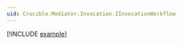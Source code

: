 ```yaml
---
uid: Crucible.Mediator.Invocation.IInvocationWorkflow
---
```


[!INCLUDE [example](../Fragments/workflow-wip-disclaimer.md)]
